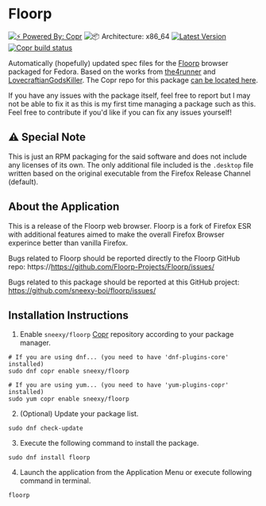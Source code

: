 # Floorp

[![⚡️ Powered By: Copr](https://img.shields.io/badge/⚡️_Powered_by-COPR-blue?style=flat-square)](https://copr.fedorainfracloud.org/)
![📦 Architecture: x86_64](https://img.shields.io/badge/📦_Architecture-x86__64-blue?style=flat-square)
[![Latest Version](https://img.shields.io/badge/dynamic/json?color=blue&label=Version&query=builds.latest.source_package.version&url=https%3A%2F%2Fcopr.fedorainfracloud.org%2Fapi_3%2Fpackage%3Fownername%3Dsneexy%26projectname%3Dfloorp%26packagename%3Dfloorp%26with_latest_build%3DTrue&style=flat-square&logoColor=blue)](https://copr.fedorainfracloud.org/coprs/sneexy/floorp/package/floorp/)
[![Copr build status](https://copr.fedorainfracloud.org/coprs/sneexy/floorp/package/floorp/status_image/last_build.png)](https://copr.fedorainfracloud.org/coprs/sneexy/floorp/package/floorp/)

Automatically (hopefully) updated spec files for the [Floorp](https://floorp.app/) browser packaged for Fedora. Based on the works from [the4runner](https://github.com/the4runner/firefox-dev) and [LovecraftianGodsKiller](https://github.com/LovecraftianGodsKiller/floorp). The Copr repo for this package [can be located here](https://copr.fedorainfracloud.org/coprs/sneexy/floorp).

If you have any issues with the package itself, feel free to report but I may not be able to fix it as this is my first time managing a package such as this. Feel free to contribute if you'd like if you can fix any issues yourself!

## ⚠️ Special Note
This is just an RPM packaging for the said software and does not include any licenses of its own. The only additional file included is the `.desktop` file written based on the original executable from the Firefox Release Channel (default).

## About the Application
This is a release of the Floorp web browser. Floorp is a fork of Firefox ESR
with additional features aimed to make the overall Firefox Browser experince
better than vanilla Firefox.

Bugs related to Floorp should be reported directly to the Floorp GitHub repo: 
https://https://github.com/Floorp-Projects/Floorp/issues/

Bugs related to this package should be reported at this GitHub project:
https://github.com/sneexy-boi/floorp/issues/

## Installation Instructions
1. Enable `sneexy/floorp` [Copr](https://copr.fedorainfracloud.org/) repository according to your package manager.

```Shell
# If you are using dnf... (you need to have 'dnf-plugins-core' installed)
sudo dnf copr enable sneexy/floorp

# If you are using yum... (you need to have 'yum-plugins-copr' installed)
sudo yum copr enable sneexy/floorp
```

2. (Optional) Update your package list.

```Shell
sudo dnf check-update
```

3. Execute the following command to install the package.

```Shell
sudo dnf install floorp
```

4. Launch the application from the Application Menu or execute following command in terminal.

```Shell
floorp
```
